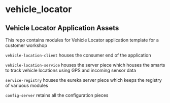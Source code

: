 # vehicle_locator
## Vehicle Locator Application Assets

This repo contains modules for Vehicle Locator application template for a customer workshop

`vehicle-location-client` houses the consumer end of the application

`vehicle-location-service` houses the server piece which houses the smarts to track vehicle locations using GPS and incoming sensor data

`service-registry` houses the eureka server piece which keeps the registry of variuous modules

`config-server` retains all the configuration pieces


